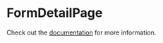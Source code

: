 # FormDetailPage

Check out the [documentation](https://docs.commercetools.com/custom-applications/api-reference/commercetools-frontend-application-components#formdetailpage) for more information.
